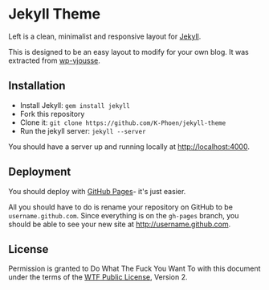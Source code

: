 # Jekyll Theme

Left is a clean, minimalist and responsive layout for [Jekyll](https://github.com/mojombo/jekyll).

This is designed to be an easy layout to modify for your own blog. It was
extracted from [wp-vjousse](wp-vjousse).

## Installation

- Install Jekyll: `gem install jekyll`
- Fork this repository
- Clone it: `git clone https://github.com/K-Phoen/jekyll-theme`
- Run the jekyll server: `jekyll --server`

You should have a server up and running locally at <http://localhost:4000>.

## Deployment

You should deploy with [GitHub Pages](http://pages.github.com)- it's just
easier.

All you should have to do is rename your repository on GitHub to be
`username.github.com`. Since everything is on the `gh-pages` branch, you
should be able to see your new site at <http://username.github.com>.

## License

Permission is granted to Do What The Fuck You Want To with this document under
the terms of the [WTF Public License](http://sam.zoy.org/wtfpl/), Version 2.
